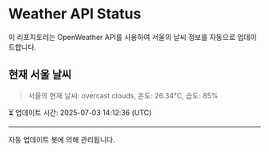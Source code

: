 
# Weather API Status

이 리포지토리는 OpenWeather API를 사용하여 서울의 날씨 정보를 자동으로 업데이트합니다.

## 현재 서울 날씨
> 서울의 현재 날씨: overcast clouds, 온도: 26.34°C, 습도: 85%

⏳ 업데이트 시간: 2025-07-03 14:12:36 (UTC)

---
자동 업데이트 봇에 의해 관리됩니다.

